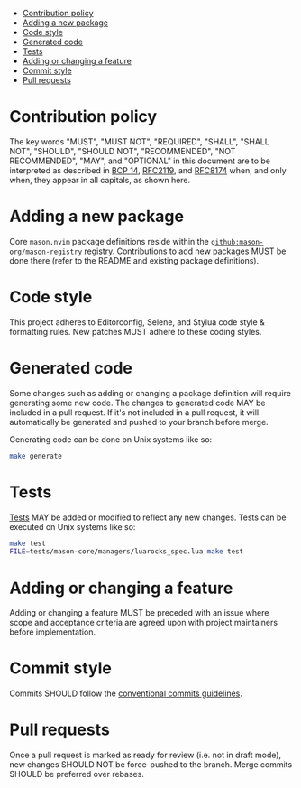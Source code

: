 -   [Contribution policy](#contribution-policy)
-   [Adding a new package](#adding-a-new-package)
-   [Code style](#code-style)
-   [Generated code](#generated-code)
-   [Tests](#tests)
-   [Adding or changing a feature](#adding-or-changing-a-feature)
-   [Commit style](#commit-style)
-   [Pull requests](#pull-requests)

# Contribution policy

The key words "MUST", "MUST NOT", "REQUIRED", "SHALL", "SHALL NOT", "SHOULD", "SHOULD NOT", "RECOMMENDED", "NOT
RECOMMENDED", "MAY", and "OPTIONAL" in this document are to be interpreted as described in [BCP 14][bcp14],
[RFC2119][rfc2119], and [RFC8174][rfc8174] when, and only when, they appear in all capitals, as shown here.

[bcp14]: https://tools.ietf.org/html/bcp14
[rfc2119]: https://tools.ietf.org/html/rfc2119
[rfc8174]: https://tools.ietf.org/html/rfc8174

# Adding a new package

Core `mason.nvim` package definitions reside within the [`github:mason-org/mason-registry`
registry](https://github.com/mason-org/mason-registry/). Contributions to add new packages MUST be done there (refer to
the README and existing package definitions).

# Code style

This project adheres to Editorconfig, Selene, and Stylua code style & formatting rules. New patches MUST adhere to these
coding styles.

# Generated code

Some changes such as adding or changing a package definition will require generating some new code. The changes to
generated code MAY be included in a pull request. If it's not included in a pull request, it will automatically be
generated and pushed to your branch before merge.

Generating code can be done on Unix systems like so:

```sh
make generate
```

# Tests

[Tests](https://github.com/mason-org/mason.nvim/tree/main/tests) MAY be added or modified to reflect any new changes.
Tests can be executed on Unix systems like so:

```sh
make test
FILE=tests/mason-core/managers/luarocks_spec.lua make test
```

# Adding or changing a feature

Adding or changing a feature MUST be preceded with an issue where scope and acceptance criteria are agreed upon with
project maintainers before implementation.

# Commit style

Commits SHOULD follow the [conventional commits guidelines](https://www.conventionalcommits.org/en/v1.0.0/).

# Pull requests

Once a pull request is marked as ready for review (i.e. not in draft mode), new changes SHOULD NOT be force-pushed to
the branch. Merge commits SHOULD be preferred over rebases.
